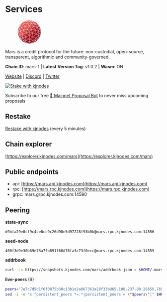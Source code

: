 # Services

<figure><img src="https://raw.githubusercontent.com/kj89/cosmos-images/main/logos/mars.png" alt=""><figcaption></figcaption></figure>

Mars is a credit protocol for the future: non-custodial,  open-source, transparent, algorithmic and community-governed.

**Chain ID**: mars-1 | **Latest Version Tag**: v1.0.2 | **Wasm**: ON

[Website](https://marsprotocol.io) | [Discord](https://discord.gg/marsprotocol) | [Twitter](https://twitter.com/mars_protocol)

[![Stake with kjnodes](https://i.ibb.co/cr44Q8j/button-stake-with-kjnodes.png)](https://restake.app/mars/marsvaloper1p9t4gr40rnpdwqacxgcqp7ffrfw908nu020g4n)

Subscribe to our free [🤖 Mainnet Proposal Bot](https://t.me/kjnodes_proposal_bot) to never miss upcoming proposals

## Restake

[Restake with kjnodes](https://restake.app/mars/marsvaloper1p9t4gr40rnpdwqacxgcqp7ffrfw908nu020g4n) (every 5 minutes)
## Chain explorer
[https://explorer.kjnodes.com/mars](https://explorer.kjnodes.com/mars)

## Public endpoints

* api: [https://mars.api.kjnodes.com](https://mars.api.kjnodes.com)
* rpc: [https://mars.rpc.kjnodes.com](https://mars.rpc.kjnodes.com)
* grpc: mars.grpc.kjnodes.com:14590

## Peering

**state-sync**

```text
d9bfa29e0cf9c4ce0cc9c26d98e5d97228f93b0b@mars.rpc.kjnodes.com:14556
```

**seed-node**

```text
400f3d9e30b69e78a7fb891f60d76fa3c73f0ecc@mars.rpc.kjnodes.com:14559
```

**addrbook**
```bash
curl -Ls https://snapshots.kjnodes.com/mars/addrbook.json > $HOME/.mars/config/addrbook.json
```

**live-peers** (9)
```bash
peers="7e7c7d5d1f6f0875b30c13b1e2a867363a28f33b@65.108.237.88:26659,76969af1bccdd4dcc511741b171c3d4ccb837ba6@146.59.85.223:18556,055b1458344b74e1705812e23af570d41e1e4bdf@80.64.208.175:26656,e37baa8dbea5676d4c7f0064c5fb5f0b45780c3a@51.81.107.95:18556,d9bfa29e0cf9c4ce0cc9c26d98e5d97228f93b0b@65.109.88.38:14556,4e1c2471efb89239fb04a4b75f9f87177fd91d00@134.65.194.141:26656,89757803f40da51678451735445ad40d5b15e059@169.155.44.75:26656,4784e37f8df4c4271c92088ffc1df7908bd5126b@162.19.95.239:18556,b88814bddfccd85289d7201bfd6fc6c4b3342ab2@178.162.165.193:36095"
sed -i -e "s|^persistent_peers *=.*|persistent_peers = \"$peers\"|" $HOME/.mars/config/config.toml
```
